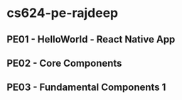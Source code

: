 # cs624-pe-rajdeep

## PE01 - HelloWorld - React Native App
## PE02 - Core Components
## PE03 - Fundamental Components 1
